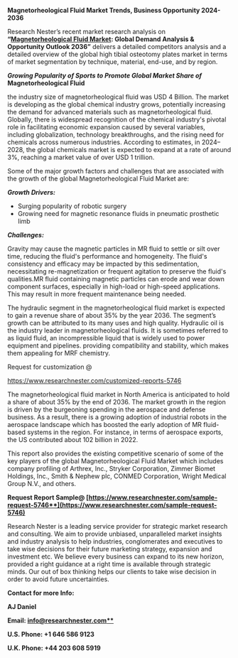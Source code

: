 ﻿**Magnetorheological Fluid Market Trends, Business Opportunity 2024-2036**

Research Nester’s recent market research analysis on **“[Magnetorheological Fluid Market](https://www.researchnester.com/reports/magnetorheological-fluid-market/5746): Global Demand Analysis & Opportunity Outlook 2036”** delivers a detailed competitors analysis and a detailed overview of the global high tibial osteotomy plates market in terms of market segmentation by technique, material, end-use, and by region. 

***Growing Popularity of Sports to Promote Global Market Share of* Magnetorheological Fluid** 

the industry size of magnetorheological fluid was USD 4 Billion. The market is developing as the global chemical industry grows, potentially increasing the demand for advanced materials such as magnetorheological fluid. Globally, there is widespread recognition of the chemical industry's pivotal role in facilitating economic expansion caused by several variables, including globalization, technology breakthroughs, and the rising need for chemicals across numerous industries. According to estimates, in 2024–2028, the global chemicals market is expected to expand at a rate of around 3%, reaching a market value of over USD 1 trillion.

Some of the major growth factors and challenges that are associated with the growth of the global Magnetorheological Fluid Market are:

***Growth Drivers:***

- Surging popularity of robotic surgery
- Growing need for magnetic resonance fluids in pneumatic prosthetic limb

***Challenges:***

Gravity may cause the magnetic particles in MR fluid to settle or silt over time, reducing the fluid's performance and homogeneity. The fluid's consistency and efficacy may be impacted by this sedimentation, necessitating re-magnetization or frequent agitation to preserve the fluid's qualities.MR fluid containing magnetic particles can erode and wear down component surfaces, especially in high-load or high-speed applications. This may result in more frequent maintenance being needed.

The hydraulic segment in the magnetorheological fluid market is expected to gain a revenue share of about 35% by the year 2036. The segment’s growth can be attributed to its many uses and high quality. Hydraulic oil is the industry leader in magnetorheological fluids. It is sometimes referred to as liquid fluid, an incompressible liquid that is widely used to power equipment and pipelines. providing compatibility and stability, which makes them appealing for MRF chemistry.

Request for customization @ 

<https://www.researchnester.com/customized-reports-5746>

The magnetorheological fluid market in North America is anticipated to hold a share of about 35% by the end of 2036. The market growth in the region is driven by the burgeoning spending in the aerospace and defense business. As a result, there is a growing adoption of industrial robots in the aerospace landscape which has boosted the early adoption of MR fluid-based systems in the region. For instance, in terms of aerospace exports, the US contributed about 102 billion in 2022.

This report also provides the existing competitive scenario of some of the key players of the global Magnetorheological Fluid Market which includes company profiling of Arthrex, Inc., Stryker Corporation, Zimmer Biomet Holdings, Inc., Smith & Nephew plc, CONMED Corporation, Wright Medical Group N.V., and others.      

**Request Report Sample@ [https://www.researchnester.com/sample-request-5746**](https://www.researchnester.com/sample-request-5746)**

Research Nester is a leading service provider for strategic market research and consulting. We aim to provide unbiased, unparalleled market insights and industry analysis to help industries, conglomerates and executives to take wise decisions for their future marketing strategy, expansion and investment etc. We believe every business can expand to its new horizon, provided a right guidance at a right time is available through strategic minds. Our out of box thinking helps our clients to take wise decision in order to avoid future uncertainties.

**Contact for more Info:**

**AJ Daniel**

**Email: [info@researchnester.com**](mailto:info@researchnester.com)**

**U.S. Phone: +1 646 586 9123** 

**U.K. Phone: +44 203 608 5919**


